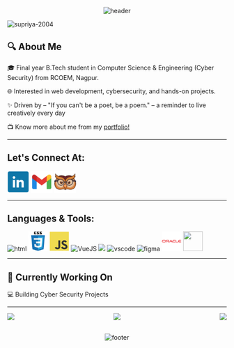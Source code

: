 <!-- Header -->
<p align="center">
<img src="https://capsule-render.vercel.app/api?type=waving&color=timeGradient&height=100&section=header&text=Meet%20Supriya!&fontSize=60&animation=fadeIn" alt="header"></p>
<p align="left"> <img src="https://komarev.com/ghpvc/?username=supriya-2004&label=Profile%20views&color=0e75b6&style=flat" alt="supriya-2004" /> </p>

<!--Summary | portfolio link-->
<h2>🔍 About Me </h2>

🎓 Final year B.Tech student in Computer Science & Engineering (Cyber Security) from RCOEM, Nagpur.

🌐 Interested in web development, cybersecurity, and hands-on projects.

✨ Driven by – "If you can't be a poet, be a poem." – a reminder to live creatively every day

📺 Know more about me from my [portfolio!](https://supriya-portfolio-supriya-pashines-projects.vercel.app/)

---

<!-- Heading | Connect --> 
<h2> Let's Connect At:</h2>
<a href="https://www.linkedin.com/in/supriyapas284/"><img height="50" src="images/linkedin2.png"/></a>
<a href="mailto:pashinesupriya@gmail.com" target="_blank"><img height="50" src="images/gmail.png"/></a>
<a href="https://codolio.com/profile/supriya-2004"><img height="50" src="images/codolio.png"/></a>

---

<!--languages and tools-->
<h2>Languages & Tools:</h2>
<p align=left>
<img src="https://cdn.jsdelivr.net/gh/devicons/devicon/icons/html5/html5-original.svg" alt="html" width="45" height="45"/>
<img src="https://raw.githubusercontent.com/devicons/devicon/master/icons/css3/css3-original-wordmark.svg" alt="css3" width="45" height="45" />
<img src="https://raw.githubusercontent.com/devicons/devicon/master/icons/javascript/javascript-original.svg" alt="javascript" width="45" height="45" />
<img src="https://cdn.jsdelivr.net/gh/devicons/devicon/icons/vuejs/vuejs-original-wordmark.svg" alt="VueJS" width="45" height="45"/>
<img src="https://www.vectorlogo.zone/logos/java/java-vertical.svg" width="40"/>
<!--tools-->
<img src="https://cdn.jsdelivr.net/gh/devicons/devicon/icons/vscode/vscode-original.svg" alt="vscode" width="45" height="45"/>
<img src="https://cdn.jsdelivr.net/gh/devicons/devicon/icons/figma/figma-original.svg" alt="figma" width="45" height="45"/>
<img src="https://raw.githubusercontent.com/devicons/devicon/master/icons/oracle/oracle-original.svg" alt="oracle sql" width="45" height="45" />
<img src="https://cdn.jsdelivr.net/gh/devicons/devicon/icons/amazonwebservices/amazonwebservices-plain-wordmark.svg" width="45" height="45"/>
</p>

---

<!-- Currently working on-->
<h2> 📌 Currently Working On </h2>

💻 Building Cyber Security Projects


---

<!--badges streaks-->
<div style="display: flex; justify-content: space-between; align-items: center;">
  <img src="https://github-readme-stats.vercel.app/api?username=supriya-2004&theme=vue-dark&show_icons=true&hide_border=false&count_private=true" />
  <img src="https://github-readme-streak-stats.herokuapp.com/?user=supriya-2004&theme=vue-dark&hide_border=false" />
  <img src="https://github-readme-stats.vercel.app/api/top-langs/?username=supriya-2004&theme=vue-dark&show_icons=true&hide_border=false&layout=compact" />
  <!-- <img src="https://github-profile-trophy.vercel.app/?username=supriya-2004&title=Commit,Repositories,PullRequest,Followers&theme=darkhub" alt="GitHub Trophies"> -->

</div>
<br>



<!--Beyond Tech-->


<!-- Footer -->
<p align="center">
<img src="https://capsule-render.vercel.app/api?type=waving&color=timeGradient&height=100&section=footer&text=Nice%20to%20meet%20you!&fontSize=40" alt="footer"></p>
